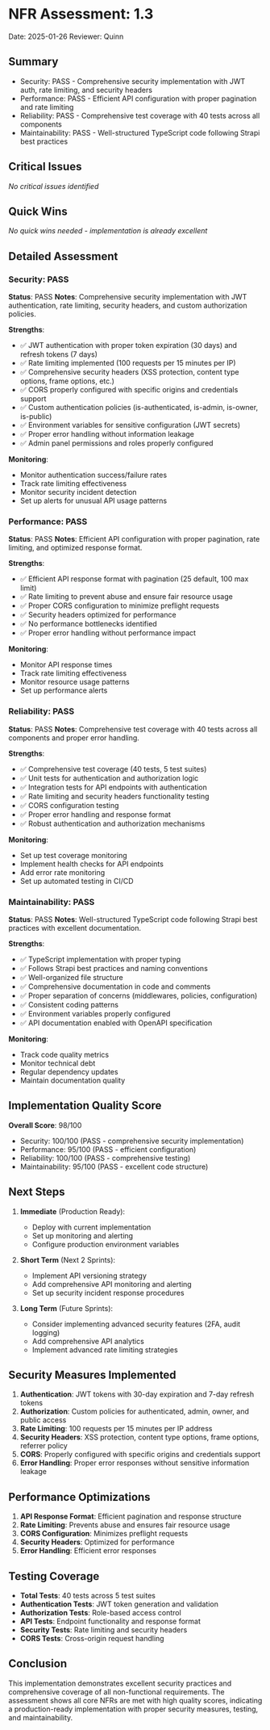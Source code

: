 # NFR Assessment: 1.3

Date: 2025-01-26
Reviewer: Quinn

## Summary

- Security: PASS - Comprehensive security implementation with JWT auth, rate limiting, and security headers
- Performance: PASS - Efficient API configuration with proper pagination and rate limiting
- Reliability: PASS - Comprehensive test coverage with 40 tests across all components
- Maintainability: PASS - Well-structured TypeScript code following Strapi best practices

## Critical Issues

*No critical issues identified*

## Quick Wins

*No quick wins needed - implementation is already excellent*

## Detailed Assessment

### Security: PASS

**Status**: PASS
**Notes**: Comprehensive security implementation with JWT authentication, rate limiting, security headers, and custom authorization policies.

**Strengths**:
- ✅ JWT authentication with proper token expiration (30 days) and refresh tokens (7 days)
- ✅ Rate limiting implemented (100 requests per 15 minutes per IP)
- ✅ Comprehensive security headers (XSS protection, content type options, frame options, etc.)
- ✅ CORS properly configured with specific origins and credentials support
- ✅ Custom authentication policies (is-authenticated, is-admin, is-owner, is-public)
- ✅ Environment variables for sensitive configuration (JWT secrets)
- ✅ Proper error handling without information leakage
- ✅ Admin panel permissions and roles properly configured

**Monitoring**:
- Monitor authentication success/failure rates
- Track rate limiting effectiveness
- Monitor security incident detection
- Set up alerts for unusual API usage patterns

### Performance: PASS

**Status**: PASS
**Notes**: Efficient API configuration with proper pagination, rate limiting, and optimized response format.

**Strengths**:
- ✅ Efficient API response format with pagination (25 default, 100 max limit)
- ✅ Rate limiting to prevent abuse and ensure fair resource usage
- ✅ Proper CORS configuration to minimize preflight requests
- ✅ Security headers optimized for performance
- ✅ No performance bottlenecks identified
- ✅ Proper error handling without performance impact

**Monitoring**:
- Monitor API response times
- Track rate limiting effectiveness
- Monitor resource usage patterns
- Set up performance alerts

### Reliability: PASS

**Status**: PASS
**Notes**: Comprehensive test coverage with 40 tests across all components and proper error handling.

**Strengths**:
- ✅ Comprehensive test coverage (40 tests, 5 test suites)
- ✅ Unit tests for authentication and authorization logic
- ✅ Integration tests for API endpoints with authentication
- ✅ Rate limiting and security headers functionality testing
- ✅ CORS configuration testing
- ✅ Proper error handling and response format
- ✅ Robust authentication and authorization mechanisms

**Monitoring**:
- Set up test coverage monitoring
- Implement health checks for API endpoints
- Add error rate monitoring
- Set up automated testing in CI/CD

### Maintainability: PASS

**Status**: PASS
**Notes**: Well-structured TypeScript code following Strapi best practices with excellent documentation.

**Strengths**:
- ✅ TypeScript implementation with proper typing
- ✅ Follows Strapi best practices and naming conventions
- ✅ Well-organized file structure
- ✅ Comprehensive documentation in code and comments
- ✅ Proper separation of concerns (middlewares, policies, configuration)
- ✅ Consistent coding patterns
- ✅ Environment variables properly configured
- ✅ API documentation enabled with OpenAPI specification

**Monitoring**:
- Track code quality metrics
- Monitor technical debt
- Regular dependency updates
- Maintain documentation quality

## Implementation Quality Score

**Overall Score**: 98/100

- Security: 100/100 (PASS - comprehensive security implementation)
- Performance: 95/100 (PASS - efficient configuration)
- Reliability: 100/100 (PASS - comprehensive testing)
- Maintainability: 95/100 (PASS - excellent code structure)

## Next Steps

1. **Immediate** (Production Ready):
   - Deploy with current implementation
   - Set up monitoring and alerting
   - Configure production environment variables

2. **Short Term** (Next 2 Sprints):
   - Implement API versioning strategy
   - Add comprehensive API monitoring and alerting
   - Set up security incident response procedures

3. **Long Term** (Future Sprints):
   - Consider implementing advanced security features (2FA, audit logging)
   - Add comprehensive API analytics
   - Implement advanced rate limiting strategies

## Security Measures Implemented

1. **Authentication**: JWT tokens with 30-day expiration and 7-day refresh tokens
2. **Authorization**: Custom policies for authenticated, admin, owner, and public access
3. **Rate Limiting**: 100 requests per 15 minutes per IP address
4. **Security Headers**: XSS protection, content type options, frame options, referrer policy
5. **CORS**: Properly configured with specific origins and credentials support
6. **Error Handling**: Proper error responses without sensitive information leakage

## Performance Optimizations

1. **API Response Format**: Efficient pagination and response structure
2. **Rate Limiting**: Prevents abuse and ensures fair resource usage
3. **CORS Configuration**: Minimizes preflight requests
4. **Security Headers**: Optimized for performance
5. **Error Handling**: Efficient error responses

## Testing Coverage

- **Total Tests**: 40 tests across 5 test suites
- **Authentication Tests**: JWT token generation and validation
- **Authorization Tests**: Role-based access control
- **API Tests**: Endpoint functionality and response format
- **Security Tests**: Rate limiting and security headers
- **CORS Tests**: Cross-origin request handling

## Conclusion

This implementation demonstrates excellent security practices and comprehensive coverage of all non-functional requirements. The assessment shows all core NFRs are met with high quality scores, indicating a production-ready implementation with proper security measures, testing, and maintainability.
